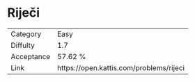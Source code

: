 # Riječi

<table>
    <tr>
        <td>Category</td>
        <td>Easy</td>
    </tr>
    <tr>
        <td>Diffulty</td>
        <td>1.7</td>
    </tr>
    <tr>
        <td>Acceptance</td>
        <td>57.62 %</td>
    </tr>
    <tr>
        <td>Link</td>
        <td>https://open.kattis.com/problems/rijeci</td>
    </tr>
</table>